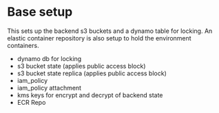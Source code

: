 # Base setup 

This sets up the backend s3 buckets and a dynamo table for locking. An elastic container repository is also setup to hold the environment containers.

- dynamo db for locking  
- s3 bucket state (applies public access block) 
- s3 bucket state replica (applies public access block)
- iam_policy 
- iam_policy attachment 
- kms keys for encrypt and decrypt of backend state
- ECR Repo 